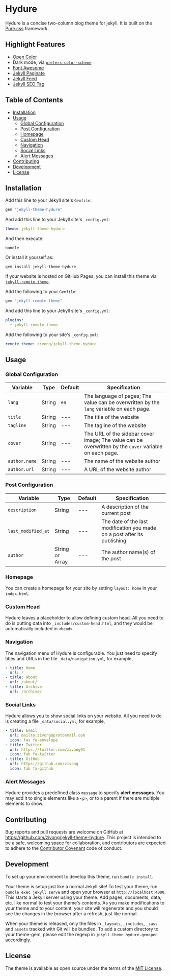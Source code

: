 # Hydure <!-- omit in toc -->

Hydure is a concise two-column blog theme for jekyll. It is built on the [Pure.css](https://github.com/pure-css/pure) framework.

## Highlight Features <!-- omit in toc -->

- [Open Color](https://github.com/yeun/open-color)
- Dark mode, via [`prefers-color-scheme`](https://developer.mozilla.org/en-US/docs/Web/CSS/@media/prefers-color-scheme)
- [Font Awesome](https://fontawesome.com/)
- [Jekyll Paginate](https://github.com/jekyll/jekyll-paginate)
- [Jekyll Feed](https://github.com/jekyll/jekyll-feed/)
- [Jekyll SEO Tag](https://github.com/jekyll/jekyll-seo-tag/)

## Table of Contents <!-- omit in toc -->

- [Installation](#installation)
- [Usage](#usage)
  - [Global Configuration](#global-configuration)
  - [Post Configuration](#post-configuration)
  - [Homepage](#homepage)
  - [Custom Head](#custom-head)
  - [Navigation](#navigation)
  - [Social Links](#social-links)
  - [Alert Messages](#alert-messages)
- [Contributing](#contributing)
- [Development](#development)
- [License](#license)

## Installation

Add this line to your Jekyll site's `Gemfile`:

```ruby
gem "jekyll-theme-hydure"
```

And add this line to your Jekyll site's `_config.yml`:

```yaml
theme: jekyll-theme-hydure
```

And then execute:

```shell
bundle
```

Or install it yourself as:

```shell
gem install jekyll-theme-hydure
```

If your website is hosted on GitHub Pages, you can install this theme via [`jekyll-remote-theme`](https://github.com/benbalter/jekyll-remote-theme).

Add the following to your `Gemfile`:

```ruby
gem "jekyll-remote-theme"
```

And add this line to your Jekyll site's `_config.yml`:

```yml
plugins:
  - jekyll-remote-theme
```

Add the following to your site's `_config.yml`:

```yml
remote_theme: zivong/jekyll-theme-hydure
```

## Usage

### Global Configuration

| Variable | Type | Default | Specification |
| -------- | ---- | ------- | ------------- |
| `lang` | String | `en` | The language of pages; The value can be overwritten by the `lang` variable on each page. |
| `title` | String | --- | The title of the website |
| `tagline` | String | --- | The tagline of the website |
| `cover` | String | --- | The URL of the sidebar cover image; The value can be overwritten by the `cover` variable on each page. |
| `author.name` | String | --- | The name of the website author |
| `author.url` | String | --- | A URL of the website author |

### Post Configuration

| Variable | Type | Default | Specification |
| -------- | ---- | ------- | ------------- |
| `description` | String | --- | A description of the current post |
| `last_modified_at` | String | --- | The date of the last modification you made on a post after its publishing |
| `author` | String or Array | --- | The author name(s) of the post |

### Homepage

You can create a homepage for your site by setting `layout: home` in your `index.html`.

### Custom Head

Hydure leaves a placeholder to allow defining custom head. All you need to do is putting data into `_includes/custom-head.html`, and they would be automatically included in `<head>`.

### Navigation

The navigation menu of Hydure is configurable. You just need to specify titles and URLs in the file `_data/navigation.yml`, for example,

```yml
- title: Home
  url: /
- title: About
  url: /about/
- title: Archive
  url: /archive/
```

### Social Links

Hydure allows you to show social links on your website. All you need to do is creating a file `_data/social.yml`, for example,

```yml
- title: Email
  url: mailto:zivong@protonmail.com
  icon: fas fa-envelope
- title: Twitter
  url: https://twitter.com/zivong91
  icon: fab fa-twitter
- title: GitHub
  url: https://github.com/zivong
  icon: fab fa-github
```

### Alert Messages

Hydure provides a predefined class `message` to specify **alert messages**. You may add it to single elements like a `<p>`, or to a parent if there are multiple elements to show.

## Contributing

Bug reports and pull requests are welcome on GitHub at https://github.com/zivong/jekyll-theme-hydure. This project is intended to be a safe, welcoming space for collaboration, and contributors are expected to adhere to the [Contributor Covenant](http://contributor-covenant.org) code of conduct.

## Development

To set up your environment to develop this theme, run `bundle install`.

Your theme is setup just like a normal Jekyll site! To test your theme, run `bundle exec jekyll serve` and open your browser at `http://localhost:4000`. This starts a Jekyll server using your theme. Add pages, documents, data, etc. like normal to test your theme's contents. As you make modifications to your theme and to your content, your site will regenerate and you should see the changes in the browser after a refresh, just like normal.

When your theme is released, only the files in `_layouts`, `_includes`, `_sass` and `assets` tracked with Git will be bundled.
To add a custom directory to your theme-gem, please edit the regexp in `jekyll-theme-hydure.gemspec` accordingly.

## License

The theme is available as open source under the terms of the [MIT License](https://opensource.org/licenses/MIT).
